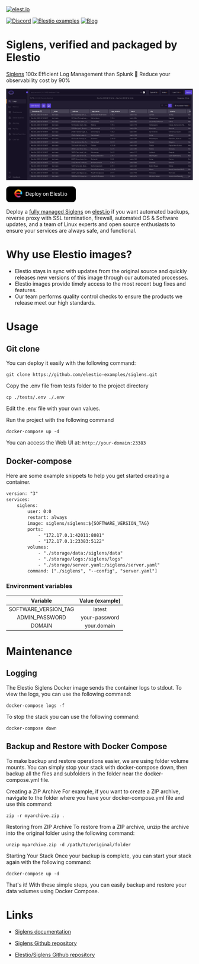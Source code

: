 <a href="https://elest.io">
  <img src="https://elest.io/images/elestio.svg" alt="elest.io" width="150" height="75">
</a>

[![Discord](https://img.shields.io/static/v1.svg?logo=discord&color=f78A38&labelColor=083468&logoColor=ffffff&style=for-the-badge&label=Discord&message=community)](https://discord.gg/4T4JGaMYrD "Get instant assistance and engage in live discussions with both the community and team through our chat feature.")
[![Elestio examples](https://img.shields.io/static/v1.svg?logo=github&color=f78A38&labelColor=083468&logoColor=ffffff&style=for-the-badge&label=github&message=open%20source)](https://github.com/elestio-examples "Access the source code for all our repositories by viewing them.")
[![Blog](https://img.shields.io/static/v1.svg?color=f78A38&labelColor=083468&logoColor=ffffff&style=for-the-badge&label=elest.io&message=Blog)](https://blog.elest.io "Latest news about elestio, open source software, and DevOps techniques.")

# Siglens, verified and packaged by Elestio

[Siglens](https://www.siglens.com/) 100x Efficient Log Management than Splunk 🚀 Reduce your observability cost by 90%

<img src="https://raw.githubusercontent.com/elestio-examples/siglens/main/siglens.png" alt="siglens" width="800">

[![deploy](https://github.com/elestio-examples/siglens/raw/main/deploy-on-elestio.png)](https://dash.elest.io/deploy?source=cicd&social=dockerCompose&url=https://github.com/elestio-examples/siglens)

Deploy a <a target="_blank" href="https://elest.io/open-source/siglens">fully managed Siglens</a> on <a target="_blank" href="https://elest.io/">elest.io</a> if you want automated backups, reverse proxy with SSL termination, firewall, automated OS & Software updates, and a team of Linux experts and open source enthusiasts to ensure your services are always safe, and functional.

# Why use Elestio images?

- Elestio stays in sync with updates from the original source and quickly releases new versions of this image through our automated processes.
- Elestio images provide timely access to the most recent bug fixes and features.
- Our team performs quality control checks to ensure the products we release meet our high standards.

# Usage

## Git clone

You can deploy it easily with the following command:

    git clone https://github.com/elestio-examples/siglens.git

Copy the .env file from tests folder to the project directory

    cp ./tests/.env ./.env

Edit the .env file with your own values.

Run the project with the following command

    docker-compose up -d

You can access the Web UI at: `http://your-domain:23383`

## Docker-compose

Here are some example snippets to help you get started creating a container.

    version: "3"
    services:
        siglens:
            user: 0:0
            restart: always
            image: siglens/siglens:${SOFTWARE_VERSION_TAG}
            ports:
                - "172.17.0.1:42011:8081"
                - "172.17.0.1:23383:5122"
            volumes:
                - "./storage/data:/siglens/data"
                - "./storage/logs:/siglens/logs"
                - "./storage/server.yaml:/siglens/server.yaml"
            command: ["./siglens", "--config", "server.yaml"]

### Environment variables

|       Variable       | Value (example) |
| :------------------: | :-------------: |
| SOFTWARE_VERSION_TAG |     latest      |
|    ADMIN_PASSWORD    |  your-password  |
|        DOMAIN        |   your.domain   |

# Maintenance

## Logging

The Elestio Siglens Docker image sends the container logs to stdout. To view the logs, you can use the following command:

    docker-compose logs -f

To stop the stack you can use the following command:

    docker-compose down

## Backup and Restore with Docker Compose

To make backup and restore operations easier, we are using folder volume mounts. You can simply stop your stack with docker-compose down, then backup all the files and subfolders in the folder near the docker-compose.yml file.

Creating a ZIP Archive
For example, if you want to create a ZIP archive, navigate to the folder where you have your docker-compose.yml file and use this command:

    zip -r myarchive.zip .

Restoring from ZIP Archive
To restore from a ZIP archive, unzip the archive into the original folder using the following command:

    unzip myarchive.zip -d /path/to/original/folder

Starting Your Stack
Once your backup is complete, you can start your stack again with the following command:

    docker-compose up -d

That's it! With these simple steps, you can easily backup and restore your data volumes using Docker Compose.

# Links

- <a target="_blank" href="https://www.siglens.com/siglens-docs/">Siglens documentation</a>

- <a target="_blank" href="https://github.com/siglens/siglens">Siglens Github repository</a>

- <a target="_blank" href="https://github.com/elestio-examples/siglens">Elestio/Siglens Github repository</a>
